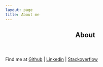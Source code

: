 ```yaml
---
layout: page
title: About me
---
```

<article class="post">
<header class="post-header">
<h2 class="post-title">About</h2>
</header>
Find me at
<a target="_blank" href="https://github.com/damientseng">Github</a> |
<a target="_blank" href="https://www.linkedin.com/in/zengxulong/">Linkedin</a> | <a target="_blank" href="https://stackoverflow.com/users/12602787/damientseng">Stackoverflow</a>
</article>
